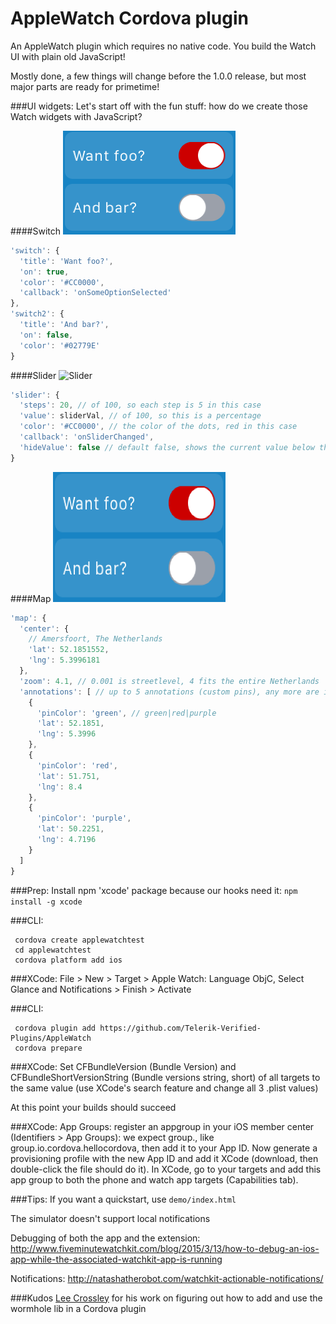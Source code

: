 AppleWatch Cordova plugin
=========================

An AppleWatch plugin which requires no native code. You build the Watch UI with plain old JavaScript!

Mostly done, a few things will change before the 1.0.0 release, but most major parts are ready for primetime!


###UI widgets:
Let's start off with the fun stuff: how do we create those Watch widgets with JavaScript?


####Switch
<img src="doc/screenshots/switch.png" width="276px" height="166px" alt="Switch"/>

```js
'switch': {
  'title': 'Want foo?',
  'on': true,
  'color': '#CC0000',
  'callback': 'onSomeOptionSelected'
},
'switch2': {
  'title': 'And bar?',
  'on': false,
  'color': '#02779E'
}
 ```

####Slider
<img src="doc/screenshots/slider.png" width="276px" height="113px" alt="Slider"/>

```js
'slider': {
  'steps': 20, // of 100, so each step is 5 in this case
  'value': sliderVal, // of 100, so this is a percentage
  'color': '#CC0000', // the color of the dots, red in this case
  'callback': 'onSliderChanged',
  'hideValue': false // default false, shows the current value below the slider
}
 ```

####Map
<img src="doc/screenshots/switch.png" width="276px" height="208px" alt="Map"/>

```js
'map': {
  'center': {
    // Amersfoort, The Netherlands
    'lat': 52.1851552,
    'lng': 5.3996181
  },
  'zoom': 4.1, // 0.001 is streetlevel, 4 fits the entire Netherlands
  'annotations': [ // up to 5 annotations (custom pins), any more are ignored (play with the zoom value to make them all fit)
    {
      'pinColor': 'green', // green|red|purple
      'lat': 52.1851,
      'lng': 5.3996
    },
    {
      'pinColor': 'red',
      'lat': 51.751,
      'lng': 8.4
    },
    {
      'pinColor': 'purple',
      'lat': 50.2251,
      'lng': 4.7196
    }
  ]
}
 ```


###Prep:
Install npm 'xcode' package because our hooks need it: `npm install -g xcode`

###CLI:
```
 cordova create applewatchtest
 cd applewatchtest
 cordova platform add ios
```

###XCode:
File > New > Target > Apple Watch: Language ObjC, Select Glance and Notifications > Finish > Activate

###CLI:
```
 cordova plugin add https://github.com/Telerik-Verified-Plugins/AppleWatch
 cordova prepare
```

###XCode:
Set CFBundleVersion (Bundle Version) and CFBundleShortVersionString (Bundle versions string, short) of all targets to the same value (use XCode's search feature and change all 3 .plist values)


At this point your builds should succeed


###XCode:
App Groups: register an appgroup in your iOS member center (Identifiers > App Groups): we expect group.<packagename>, like group.io.cordova.hellocordova, then add it to your App ID.
Now generate a provisioning profile with the new App ID and add it XCode (download, then double-click the file should do it).
In XCode, go to your targets and add this app group to both the phone and watch app targets (Capabilities tab).


###Tips:
If you want a quickstart, use `demo/index.html`

The simulator doesn't support local notifications

Debugging of both the app and the extension: http://www.fiveminutewatchkit.com/blog/2015/3/13/how-to-debug-an-ios-app-while-the-associated-watchkit-app-is-running

Notifications: http://natashatherobot.com/watchkit-actionable-notifications/


###Kudos
[Lee Crossley](https://github.com/leecrossley/cordova-plugin-apple-watch) for his work on figuring out how to add and use the wormhole lib in a Cordova plugin